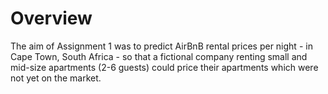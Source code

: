 # Overview

The aim of Assignment 1 was to predict AirBnB rental prices per night - in Cape Town, South Africa - so that a fictional company renting small and mid-size apartments (2-6 guests) could price their apartments which were not yet on the market.
